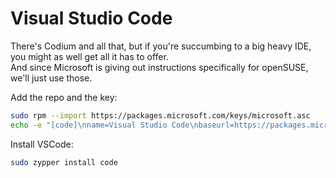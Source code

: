 # Visual Studio Code

There's Codium and all that, but if you're succumbing to a big heavy IDE, you might as well get all it has to offer.\
And since Microsoft is giving out instructions specifically for openSUSE, we'll just use those.

Add the repo and the key:
```bash
sudo rpm --import https://packages.microsoft.com/keys/microsoft.asc
echo -e "[code]\nname=Visual Studio Code\nbaseurl=https://packages.microsoft.com/yumrepos/vscode\nenabled=1\nautorefresh=1\ntype=rpm-md\ngpgcheck=1\ngpgkey=https://packages.microsoft.com/keys/microsoft.asc" |sudo tee /etc/zypp/repos.d/vscode.repo > /dev/null
```

Install VSCode:
```bash
sudo zypper install code
```
